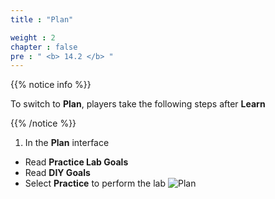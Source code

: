 ```yaml
---
title : "Plan"

weight : 2
chapter : false
pre : " <b> 14.2 </b> "
---
```


{{% notice info %}}

To switch to **Plan**, players take the following steps after **Learn**

{{% /notice %}}

1. In the **Plan** interface
- Read **Practice Lab Goals**
- Read **DIY Goals**
- Select **Practice** to perform the lab
![Plan](/images/14-scaling/14.2-plan/1-plan.png)